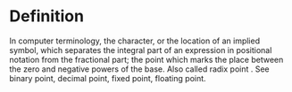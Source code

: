 # Definition

In computer terminology, the character, or the location of an implied
symbol, which separates the integral part of an expression in positional
notation from the fractional part; the point which marks the place
between the zero and negative powers of the base. Also called radix
point . See binary point, decimal point, fixed point, floating point.
